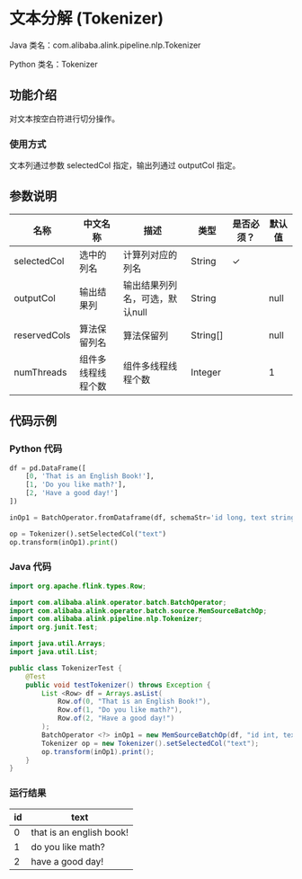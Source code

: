 # 文本分解 (Tokenizer)
Java 类名：com.alibaba.alink.pipeline.nlp.Tokenizer

Python 类名：Tokenizer


## 功能介绍

对文本按空白符进行切分操作。

### 使用方式

文本列通过参数 selectedCol 指定，输出列通过 outputCol 指定。

## 参数说明

| 名称 | 中文名称 | 描述 | 类型 | 是否必须？ | 默认值 |
| --- | --- | --- | --- | --- | --- |
| selectedCol | 选中的列名 | 计算列对应的列名 | String | ✓ |  |
| outputCol | 输出结果列 | 输出结果列列名，可选，默认null | String |  | null |
| reservedCols | 算法保留列名 | 算法保留列 | String[] |  | null |
| numThreads | 组件多线程线程个数 | 组件多线程线程个数 | Integer |  | 1 |

## 代码示例

### Python 代码

```python
df = pd.DataFrame([
    [0, 'That is an English Book!'],
    [1, 'Do you like math?'],
    [2, 'Have a good day!']
])

inOp1 = BatchOperator.fromDataframe(df, schemaStr='id long, text string')

op = Tokenizer().setSelectedCol("text")
op.transform(inOp1).print()
```

### Java 代码

```java
import org.apache.flink.types.Row;

import com.alibaba.alink.operator.batch.BatchOperator;
import com.alibaba.alink.operator.batch.source.MemSourceBatchOp;
import com.alibaba.alink.pipeline.nlp.Tokenizer;
import org.junit.Test;

import java.util.Arrays;
import java.util.List;

public class TokenizerTest {
	@Test
	public void testTokenizer() throws Exception {
		List <Row> df = Arrays.asList(
			Row.of(0, "That is an English Book!"),
			Row.of(1, "Do you like math?"),
			Row.of(2, "Have a good day!")
		);
		BatchOperator <?> inOp1 = new MemSourceBatchOp(df, "id int, text string");
		Tokenizer op = new Tokenizer().setSelectedCol("text");
		op.transform(inOp1).print();
	}
}
```

### 运行结果

| id  | text                     |
|-----|--------------------------|
| 0   | that is an english book! |
| 1   | do you like math?        |
| 2   | have a good day!         |
